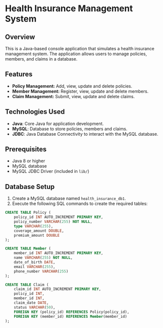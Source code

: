 # Health Insurance Management System

## Overview
This is a Java-based console application that simulates a health insurance management system. The application allows users to manage policies, members, and claims in a database.

## Features
- **Policy Management:** Add, view, update and delete policies.
- **Member Management:** Register, view, update and delete members.
- **Claim Management:** Submit, view, update and delete claims.

## Technologies Used
- **Java**: Core Java for application development.
- **MySQL**: Database to store policies, members and claims.
- **JDBC**: Java Database Connectivity to interact with the MySQL database.

## Prerequisites
- Java 8 or higher
- MySQL database
- MySQL JDBC Driver (included in `lib/`)

## Database Setup
1. Create a MySQL database named `health_insurance_db1`.
2. Execute the following SQL commands to create the required tables:

```sql
CREATE TABLE Policy (
    policy_id INT AUTO_INCREMENT PRIMARY KEY,
    policy_number VARCHAR(255) NOT NULL,
    type VARCHAR(255),
    coverage_amount DOUBLE,
    premium_amount DOUBLE
);

CREATE TABLE Member (
    member_id INT AUTO_INCREMENT PRIMARY KEY,
    name VARCHAR(255) NOT NULL,
    date_of_birth DATE,
    email VARCHAR(255),
    phone_number VARCHAR(255)
);

CREATE TABLE Claim (
    claim_id INT AUTO_INCREMENT PRIMARY KEY,
    policy_id INT,
    member_id INT,
    claim_date DATE,
    status VARCHAR(50),
    FOREIGN KEY (policy_id) REFERENCES Policy(policy_id),
    FOREIGN KEY (member_id) REFERENCES Member(member_id)
);
